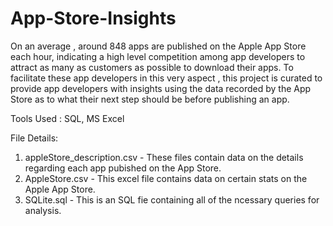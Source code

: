 # App-Store-Insights

On an average , around 848 apps are published on the Apple App Store each hour, indicating a high level competition among app developers to attract as many as  customers as possible to download their apps. To facilitate these app developers in this very aspect , this project is curated to provide app developers with insights using the data recorded by the App Store as to what their next step should be before publishing an app.

Tools Used : SQL, MS Excel

File Details:
1. appleStore_description.csv - These files contain data on the details regarding each app pubished on the App Store.
2. AppleStore.csv - This excel file contains data on certain stats on the Apple App Store.
3. SQLite.sql - This is an SQL fie containing all of the ncessary queries for analysis.
